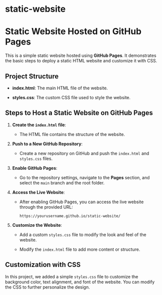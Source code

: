 # static-website

# Static Website Hosted on GitHub Pages

This is a simple static website hosted using **GitHub Pages**. It demonstrates the basic steps to deploy a static HTML website and customize it with CSS.

## Project Structure

- **index.html**: The main HTML file of the website.

- **styles.css**: The custom CSS file used to style the website.

## Steps to Host a Static Website on GitHub Pages

1. **Create the `index.html` file**:

   - The HTML file contains the structure of the website.

2. **Push to a New GitHub Repository**:

   - Create a new repository on GitHub and push the `index.html` and `styles.css` files.

3. **Enable GitHub Pages**:

   - Go to the repository settings, navigate to the **Pages** section, and select the `main` branch and the root folder.

4. **Access the Live Website**:

   - After enabling GitHub Pages, you can access the live website through the provided URL:

     ```
     https://yourusername.github.io/static-website/

     ```

5. **Customize the Website**:

   - Add a custom `styles.css` file to modify the look and feel of the website.

   - Modify the `index.html` file to add more content or structure.

## Customization with CSS

In this project, we added a simple `styles.css` file to customize the background color, text alignment, and font of the website. You can modify the CSS to further personalize the design.

